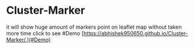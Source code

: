 # Cluster-Marker
it will show huge amount of markers point on leaflet map without taken more time
click to see #Demo
[https://abhishek950650.github.io/Cluster-Marker/.](#Demo)

